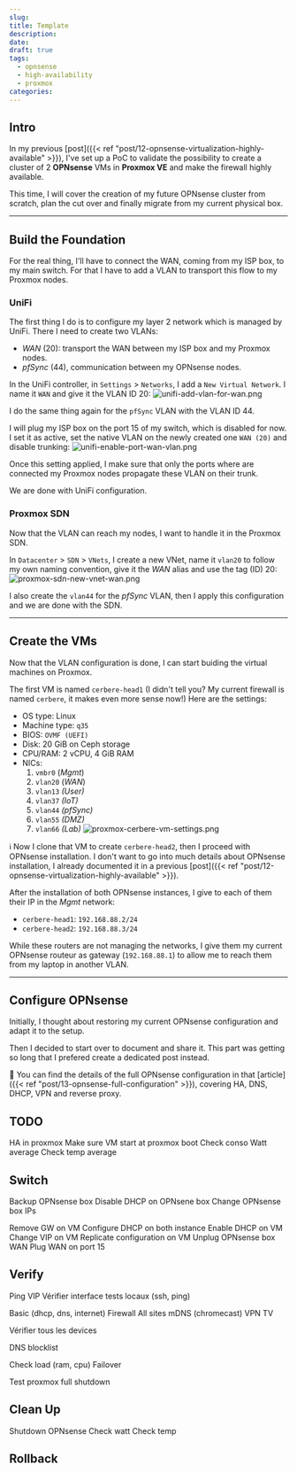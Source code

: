 ```yaml
---
slug:
title: Template
description:
date:
draft: true
tags:
  - opnsense
  - high-availability
  - proxmox
categories:
---
```


## Intro

In my previous [post]({{< ref "post/12-opnsense-virtualization-highly-available" >}}), I've set up a PoC to validate the possibility to create a cluster of 2 **OPNsense** VMs in **Proxmox VE** and make the firewall highly available.

This time, I will cover the creation of my future OPNsense cluster from scratch, plan the cut over and finally migrate from my current physical box.

---
## Build the Foundation

For the real thing, I'll have to connect the WAN, coming from my ISP box, to my main switch. For that I have to add a VLAN to transport this flow to my Proxmox nodes.

### UniFi

The first thing I do is to configure my layer 2 network which is managed by UniFi. There I need to create two VLANs:
- *WAN* (20): transport the WAN between my ISP box and my Proxmox nodes.
- *pfSync* (44), communication between my OPNsense nodes.

In the UniFi controller, in `Settings` > `Networks`, I add a `New Virtual Network`. I name it `WAN` and give it the VLAN ID 20:
![unifi-add-vlan-for-wan.png](img/unifi-add-vlan-for-wan.png)

I do the same thing again for the `pfSync` VLAN with the VLAN ID 44.

I will plug my ISP box on the port 15 of my switch, which is disabled for now. I set it as active, set the native VLAN on the newly created one `WAN (20)` and disable trunking:
![unifi-enable-port-wan-vlan.png](img/unifi-enable-port-wan-vlan.png)

Once this setting applied, I make sure that only the ports where are connected my Proxmox nodes propagate these VLAN on their trunk. 

We are done with UniFi configuration.

### Proxmox SDN

Now that the VLAN can reach my nodes, I want to handle it in the Proxmox SDN.

In `Datacenter` > `SDN` > `VNets`, I create a new VNet, name it `vlan20` to follow my own naming convention, give it the *WAN* alias and use the tag (ID) 20:
![proxmox-sdn-new-vnet-wan.png](img/proxmox-sdn-new-vnet-wan.png)

I also create the `vlan44` for the *pfSync* VLAN, then I apply this configuration and we are done with the SDN.

---
## Create the VMs

Now that the VLAN configuration is done, I can start buiding the virtual machines on Proxmox.

The first VM is named `cerbere-head1` (I didn't tell you? My current firewall is named `cerbere`, it makes even more sense now!) Here are the settings:
- OS type: Linux
- Machine type: `q35`
- BIOS: `OVMF (UEFI)`
- Disk: 20 GiB on Ceph storage
- CPU/RAM: 2 vCPU, 4 GiB RAM
- NICs:
	1. `vmbr0` (*Mgmt*)
	2. `vlan20` (*WAN*)
	3. `vlan13` *(User)*
	4. `vlan37` *(IoT)*
	5. `vlan44` *(pfSync)*
	6. `vlan55` *(DMZ)*
	7. `vlan66` *(Lab)*
![proxmox-cerbere-vm-settings.png](img/proxmox-cerbere-vm-settings.png)

ℹ️ Now I clone that VM to create `cerbere-head2`, then I proceed with OPNsense installation. I don't want to go into much details about OPNsense installation, I already documented it in a previous [post]({{< ref "post/12-opnsense-virtualization-highly-available" >}}).

After the installation of both OPNsense instances, I give to each of them their IP in the *Mgmt* network:
- `cerbere-head1`: `192.168.88.2/24`
- `cerbere-head2`: `192.168.88.3/24`

While these routers are not managing the networks, I give them my current OPNsense routeur as gateway (`192.168.88.1`) to allow me to reach them from my laptop in another VLAN.

---
## Configure OPNsense

Initially, I thought about restoring my current OPNsense configuration and adapt it to the setup.

Then I decided to start over to document and share it. This part was getting so long that I prefered create a dedicated post instead.

📖 You can find the details of the full OPNsense configuration in that [article]({{< ref "post/13-opnsense-full-configuration" >}}), covering HA, DNS, DHCP, VPN and reverse proxy.


## TODO

HA in proxmox
Make sure VM start at proxmox boot
Check conso Watt average
Check temp average
## Switch

Backup OPNsense box
Disable DHCP on OPNsene box
Change OPNsense box IPs

Remove GW on VM
Configure DHCP on both instance
Enable DHCP on VM
Change VIP on VM
Replicate configuration on VM
Unplug OPNsense box WAN
Plug WAN on port 15


 
## Verify

Ping VIP
Vérifier interface
tests locaux (ssh, ping)

Basic (dhcp, dns, internet)
Firewall
All sites
mDNS (chromecast)
VPN
TV

Vérifier tous les devices

DNS blocklist

Check load (ram, cpu)
Failover

Test proxmox full shutdown

## Clean Up

Shutdown OPNsense
Check watt
Check temp

## Rollback